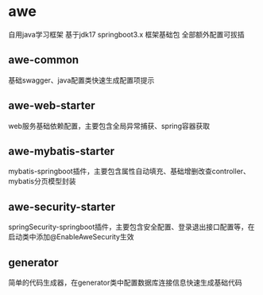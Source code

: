 # awe

自用java学习框架
基于jdk17 springboot3.x 框架基础包
全部额外配置可拔插

## awe-common

  基础swagger、java配置类快速生成配置项提示

## awe-web-starter

  web服务基础依赖配置，主要包含全局异常捕获、spring容器获取

## awe-mybatis-starter

  mybatis-springboot插件，主要包含属性自动填充、基础增删改查controller、mybatis分页模型封装

## awe-security-starter

  springSecurity-springboot插件，主要包含安全配置、登录退出接口配置等，在启动类中添加@EnableAweSecurity生效

## generator

  简单的代码生成器，在generator类中配置数据库连接信息快速生成基础代码

